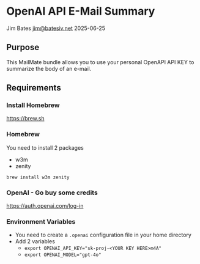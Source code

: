 # OpenAI API E-Mail Summary
Jim Bates <jim@batesiv.net>
2025-06-25

## Purpose
This MailMate bundle allows you to use your personal OpenAPI API KEY to summarize the body of an e-mail.

## Requirements
### Install Homebrew
https://brew.sh

### Homebrew
You need to install 2 packages
- w3m
- zenity
  
`brew install w3m zenity`

### OpenAI - Go buy some credits
https://auth.openai.com/log-in

### Environment Variables
- You need to create a `.openai` configuration file in your home directory
- Add 2 variables
  - `export OPENAI_API_KEY="sk-proj-<YOUR KEY HERE>m4A"`
  - `export OPENAI_MODEL="gpt-4o"`
